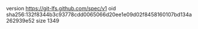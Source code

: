 version https://git-lfs.github.com/spec/v1
oid sha256:132f8344b3c93778cdd0065066d20ee1e09d02f8458160107bd134a262939e52
size 1349
